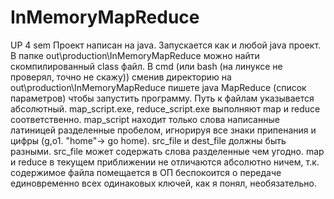 # InMemoryMapReduce
UP 4 sem
Проект написан на java. Запускается как и любой java проект. 
В папке out\production\InMemoryMapReduce можно найти скомпилированный class файл.
В cmd (или bash (на линуксе не проверял, точно не скажу)) сменив директорию на out\production\InMemoryMapReduce пишете
java MapReduce (список параметров) чтобы запустить программу. Путь к файлам указывается абсолютный. 
map_script.exe, reduce_script.exe выполняют map и reduce соответственно.
map_script находит только слова написанные латиницей разделенные пробелом, игнорируя все знаки припенания и цифры (g,o1. "home"-> go home). 
src_file и dest_file должны быть разными. 
src_file может содержать слова разделенные чем угодно.
map и reduce в текущем приближении не отличаются абсолютно ничем, т.к. содержимое файла помещается в ОП беспокоится о передаче
единовременно всех одинаковых ключей, как я понял, необязательно. 

